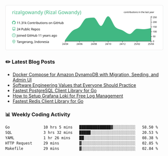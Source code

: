 ![profile-details](profile-summary-card-output/vue/0-profile-details.svg)

### :pencil2: Latest Blog Posts
<!-- BLOG-POST-LIST:START -->
- [Docker Compose for Amazon DynamoDB with Migration, Seeding, and Admin UI](https://medium.com/geekculture/docker-compose-for-amazon-dynamodb-with-migration-seeding-and-admin-ui-db11a348cc6a?source=rss-5763b0f1aba6------2)
- [Software Engineering Values that Everyone Should Practice](https://levelup.gitconnected.com/software-engineering-values-that-everyone-should-practice-c980d00cd103?source=rss-5763b0f1aba6------2)
- [Fastest PostgreSQL Client Library for Go](https://levelup.gitconnected.com/fastest-postgresql-client-library-for-go-579fa97909fb?source=rss-5763b0f1aba6------2)
- [How to Setup Grafana Loki for Free Log Management](https://levelup.gitconnected.com/how-to-setup-grafana-loki-for-free-log-management-ceb60558503c?source=rss-5763b0f1aba6------2)
- [Fastest Redis Client Library for Go](https://levelup.gitconnected.com/fastest-redis-client-library-for-go-7993f618f5ab?source=rss-5763b0f1aba6------2)
<!-- BLOG-POST-LIST:END -->

### 📊 Weekly Coding Activity
<!--START_SECTION:waka-->

```txt
Go               10 hrs 5 mins   ██████████████▓░░░░░░░░░░   58.50 %
SQL              3 hrs 32 mins   █████░░░░░░░░░░░░░░░░░░░░   20.53 %
YAML             1 hr 26 mins    ██░░░░░░░░░░░░░░░░░░░░░░░   08.38 %
HTTP Request     29 mins         ▓░░░░░░░░░░░░░░░░░░░░░░░░   02.85 %
Makefile         29 mins         ▓░░░░░░░░░░░░░░░░░░░░░░░░   02.84 %
```

<!--END_SECTION:waka-->
